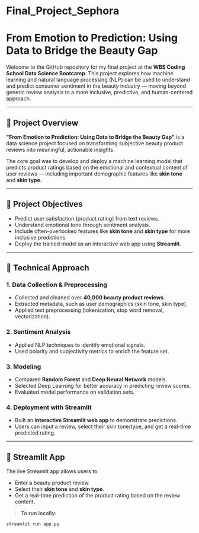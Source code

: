 # Final_Project_Sephora

# From Emotion to Prediction: Using Data to Bridge the Beauty Gap

Welcome to the GitHub repository for my final project at the **WBS Coding School Data Science Bootcamp**. This project explores how machine learning and natural language processing (NLP) can be used to understand and predict consumer sentiment in the beauty industry — moving beyond generic review analysis to a more inclusive, predictive, and human-centered approach.

---

## 🧠 Project Overview

**"From Emotion to Prediction: Using Data to Bridge the Beauty Gap"** is a data science project focused on transforming subjective beauty product reviews into meaningful, actionable insights.

The core goal was to develop and deploy a machine learning model that predicts product ratings based on the emotional and contextual content of user reviews — including important demographic features like **skin tone** and **skin type**.

---

## 🎯 Project Objectives

- Predict user satisfaction (product rating) from text reviews.
- Understand emotional tone through sentiment analysis.
- Include often-overlooked features like **skin tone** and **skin type** for more inclusive predictions.
- Deploy the trained model as an interactive web app using **Streamlit**.

---

## 🔧 Technical Approach

### 1. Data Collection & Preprocessing
- Collected and cleaned over **40,000 beauty product reviews**.
- Extracted metadata, such as user demographics (skin tone, skin type).
- Applied text preprocessing (tokenization, stop word removal, vectorization).

### 2. Sentiment Analysis
- Applied NLP techniques to identify emotional signals.
- Used polarity and subjectivity metrics to enrich the feature set.

### 3. Modeling
- Compared **Random Forest** and **Deep Neural Network** models.
- Selected Deep Learning for better accuracy in predicting review scores.
- Evaluated model performance on validation sets.

### 4. Deployment with Streamlit
- Built an **interactive Streamlit web app** to demonstrate predictions.
- Users can input a review, select their skin tone/type, and get a real-time predicted rating.

---

## 🚀 Streamlit App

The live Streamlit app allows users to:
- Enter a beauty product review.
- Select their **skin tone** and **skin type**.
- Get a real-time prediction of the product rating based on the review content.

> **To run locally:**

```bash
streamlit run app.py
